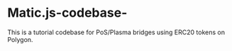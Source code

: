 # Matic.js-codebase-
This is a tutorial codebase for PoS/Plasma bridges using ERC20 tokens on Polygon. 
